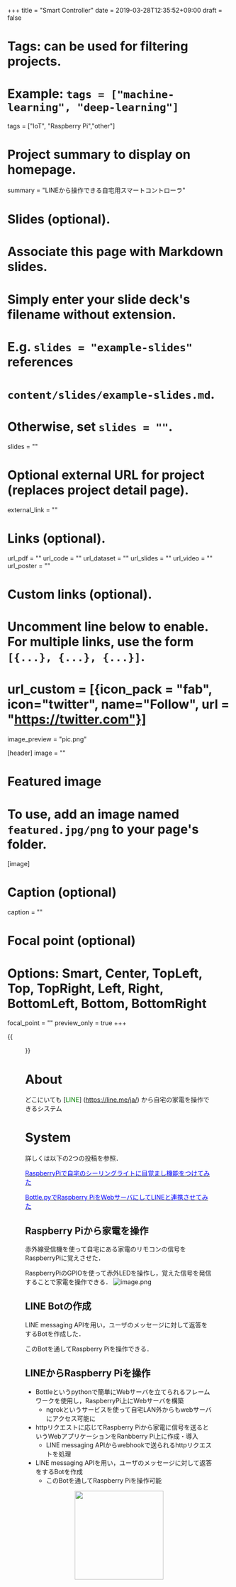 +++
title = "Smart Controller"
date = 2019-03-28T12:35:52+09:00
draft = false

# Tags: can be used for filtering projects.
# Example: `tags = ["machine-learning", "deep-learning"]`
tags = ["IoT", "Raspberry Pi","other"]

# Project summary to display on homepage.
summary = "LINEから操作できる自宅用スマートコントローラ"

# Slides (optional).
#   Associate this page with Markdown slides.
#   Simply enter your slide deck's filename without extension.
#   E.g. `slides = "example-slides"` references 
#   `content/slides/example-slides.md`.
#   Otherwise, set `slides = ""`.
slides = ""

# Optional external URL for project (replaces project detail page).
external_link = ""

# Links (optional).
url_pdf = ""
url_code = ""
url_dataset = ""
url_slides = ""
url_video = ""
url_poster = ""

# Custom links (optional).
#   Uncomment line below to enable. For multiple links, use the form `[{...}, {...}, {...}]`.
# url_custom = [{icon_pack = "fab", icon="twitter", name="Follow", url = "https://twitter.com"}]

image_preview = "pic.png"

[header]
image = ""

# Featured image
# To use, add an image named `featured.jpg/png` to your page's folder. 
[image]
  # Caption (optional)
  caption = ""

  # Focal point (optional)
  # Options: Smart, Center, TopLeft, Top, TopRight, Left, Right, BottomLeft, Bottom, BottomRight
  focal_point = ""
  preview_only = true
+++

{{<figure src = "featured.png">}}
# About
どこにいても [<font color = "green">LINE</font>] (https://line.me/ja/) から自宅の家電を操作できるシステム

# System
詳しくは以下の2つの投稿を参照．

[<font color='blue'>RaspberryPiで自宅のシーリングライトに目覚まし機能をつけてみた</font>](https://qiita.com/AceZeami/items/6099d3ace9ec3e26d571)

[<font color='blue'>Bottle.pyでRaspberry PiをWebサーバにしてLINEと連携させてみた</font>](https://qiita.com/AceZeami/items/41eb122dcb0feda0eae7)

## Raspberry Piから家電を操作
赤外線受信機を使って自宅にある家電のリモコンの信号をRaspberryPiに覚えさせた．

RaspberryPiのGPIOを使って赤外LEDを操作し，覚えた信号を発信することで家電を操作できる．
![image.png](https://qiita-image-store.s3.amazonaws.com/0/340630/ee003708-e39b-3bf7-df78-3144582400a8.png)

## LINE Botの作成
LINE messaging APIを用い，ユーザのメッセージに対して返答をするBotを作成した．

このBotを通してRaspberry Piを操作できる．

## LINEからRaspberry Piを操作
- Bottleというpythonで簡単にWebサーバを立てられるフレームワークを使用し，RaspberryPi上にWebサーバを構築
  - ngrokというサービスを使って自宅LAN外からもwebサーバにアクセス可能に
- httpリクエストに応じてRaspberry Piから家電に信号を送るというWebアプリケーションをRanbberry Pi上に作成・導入
  - LINE messaging APIからwebhookで送られるhttpリクエストを処理
- LINE messaging APIを用い，ユーザのメッセージに対して返答をするBotを作成
  - このBotを通してRaspberry Piを操作可能

<div align="center">
<img src="https://qiita-image-store.s3.amazonaws.com/0/340630/6500d2ae-021f-10ff-bea6-a262de4dd930.gif" width="200">
</div>
